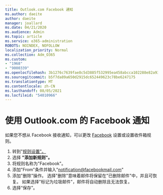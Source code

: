 ```yaml
---
title: Outlook.com Facebook 通知
ms.author: daeite
author: daeite
manager: joallard
ms.date: 04/21/2020
ms.audience: Admin
ms.topic: article
ms.service: o365-administration
ROBOTS: NOINDEX, NOFOLLOW
localization_priority: Normal
ms.collection: Adm_O365
ms.custom:
- "1968"
- "9000339"
ms.openlocfilehash: 3b1276c7639fae8c5d3885f532995ea458abcca102288e82a9324a2f5d4bcfee
ms.sourcegitcommit: b5f7da89a650d2915dc652449623c78be6247175
ms.translationtype: MT
ms.contentlocale: zh-CN
ms.lasthandoff: 08/05/2021
ms.locfileid: "54010966"
---
```

# <a name="facebook-notifications-using-outlookcom"></a>使用 Outlook.com 的 Facebook 通知

如果您不想从 Facebook 接收通知，可以更改 [Facebook](https://aka.ms/facebook-notifications-settings) 设置或设置收件箱规则。

1. 转到"[规则设置"。](https://outlook.live.com/mail/options/mail/rules/inboxRules)
1. 选择 **"添加新规则"。**
1. 将规则名称为"Facebook"。
1. 添加"From"条件并输入"notification@facebookmail.com"
1. 添加"删除"操作。 选择"删除"意味着邮件将保留在"已删除邮件"中，并且可恢复。 如果选择"标记为垃圾邮件"，邮件将自动删除且无法恢复。
1. 选择“保存”。